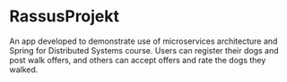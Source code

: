 # RassusProjekt

An app developed to demonstrate use of microservices architecture and Spring for Distributed Systems course. Users can register their dogs and post walk offers, and others can accept offers and rate the dogs they walked.
